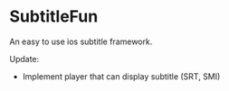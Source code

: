 SubtitleFun
===========

An easy to use ios subtitle framework.

Update:
- Implement player that can display subtitle (SRT, SMI)
